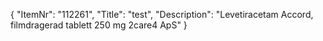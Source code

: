 {
  "ItemNr": "112261",
  "Title": "test",
  "Description": "Levetiracetam Accord, filmdragerad tablett 250 mg 2care4 ApS"
}